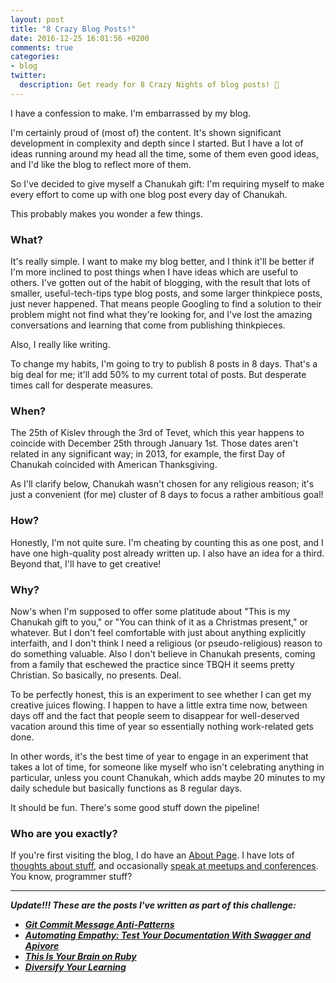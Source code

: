 ```yaml
---
layout: post
title: "8 Crazy Blog Posts!"
date: 2016-12-25 16:01:56 +0200
comments: true
categories:
- blog
twitter:
  description: Get ready for 8 Crazy Nights of blog posts! 🕎
---
```


I have a confession to make.  I'm embarrassed by my blog.

I'm certainly proud of (most of) the content.  It's shown significant
development in complexity and depth since I started.  But I have a lot of ideas
running around my head all the time, some of them even good ideas, and I'd like
the blog to reflect more of them.

So I've decided to give myself a Chanukah gift: I'm requiring myself to make
every effort to come up with one blog post every day of Chanukah.

This probably makes you wonder a few things.

<!-- more -->

### What?

It's really simple.  I want to make my blog better, and I think it'll be better
if I'm more inclined to post things when I have ideas which are useful to
others.  I've gotten out of the habit of blogging, with the result that lots of
smaller, useful-tech-tips type blog posts, and some larger thinkpiece posts,
just never happened.  That means people Googling to find a solution to their
problem might not find what they're looking for, and I've lost the amazing
conversations and learning that come from publishing thinkpieces.

Also, I really like writing.

To change my habits, I'm going to try to publish 8 posts in 8 days.  That's a
big deal for me; it'll add 50% to my current total of posts.  But desperate
times call for desperate measures.

### When?

The 25th of Kislev through the 3rd of Tevet, which this year happens to coincide
with December 25th through January 1st.  Those dates aren't related in any
significant way; in 2013, for example, the first Day of Chanukah coincided with
American Thanksgiving.

As I'll clarify below, Chanukah wasn't chosen for any religious reason; it's
just a convenient (for me) cluster of 8 days to focus a rather ambitious goal!

### How?

Honestly, I'm not quite sure.  I'm cheating by counting this as one post, and I
have one high-quality post already written up.  I also have an idea for a third.
Beyond that, I'll have to get creative!

### Why?

Now's when I'm supposed to offer some platitude about "This is my Chanukah gift
to you," or "You can think of it as a Christmas present," or whatever.  But I
don't feel comfortable with just about anything explicitly interfaith, and I
don't think I need a religious (or pseudo-religious) reason to do something
valuable.  Also I don't believe in Chanukah presents, coming from a family that
eschewed the practice since TBQH it seems pretty Christian.  So basically, no
presents.  Deal.

To be perfectly honest, this is an experiment to see whether I can get my
creative juices flowing.  I happen to have a little extra time now, between days
off and the fact that people seem to disappear for well-deserved vacation around
this time of year so essentially nothing work-related gets done.

In other words, it's the best time of year to engage in an experiment that takes
a lot of time, for someone like myself who isn't celebrating anything in
particular, unless you count Chanukah, which adds maybe 20 minutes to my daily
schedule but basically functions as 8 regular days.

It should be fun.  There's some good stuff down the pipeline!

### Who are you exactly?

If you're first visiting the blog, I do have an [About Page][About Page].  I
have lots of [thoughts about stuff][Posts Page], and occasionally
[speak at meetups and conferences][Talks Page].  You know, programmer stuff?

---

***Update!!! These are the posts I've written as part of this challenge:***

* ***[Git Commit Message Anti-Patterns](../../26/git-commit-message-anti-patterns/)***
* ***[Automating Empathy: Test Your Documentation With Swagger and Apivore](../../27/automating-empathy-test-your-documentation-with-swagger-and-apivore/)***
* ***[This Is Your Brain on Ruby](../../28/this-is-your-brain-on-ruby/)***
* ***[Diversify Your Learning](../../29/diversify-your-learning/)***

[About Page]: /about/
[Posts Page]: /archives/
[Talks Page]: /talks/
